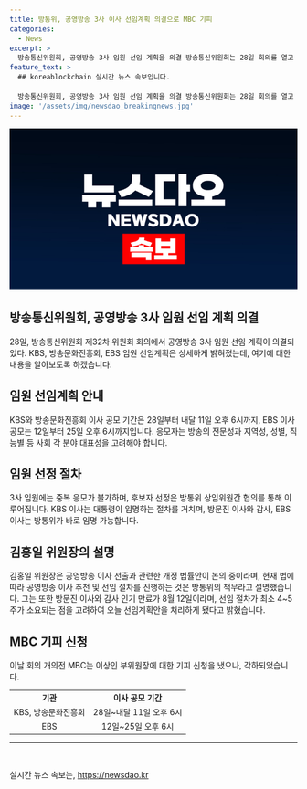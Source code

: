 ```yaml
---
title: 방통위, 공영방송 3사 이사 선임계획 의결으로 MBC 기피
categories:
  - News
excerpt: >
  방송통신위원회, 공영방송 3사 임원 선임 계획을 의결 방송통신위원회는 28일 회의를 열고 KBS, 방송문화진흥회, EBS 임원 선임 계획을 의결했다. 각 사의 이사 공모는 기간이 정해져 있으며, 후보자는 방송 전문성, 지역성, 성별, 직능별 대표성을 고려한 사항을 제출해야 한다. 3사 임원 간 중복 응모는 불가하며, 선정은 방통위 상임위원간 협의를 통해 이뤄진다. 김홍일 위원장은 이에 대해 법집행기관으로서의 책무를 강조했고, 선임 절차의 소요시간을 고려하여 오늘 선임계획을 처리했다고 설명했다.
feature_text: >
  ## koreablockchain 실시간 뉴스 속보입니다.

  방송통신위원회, 공영방송 3사 임원 선임 계획을 의결 방송통신위원회는 28일 회의를 열고 KBS, 방송문화진흥회, EBS 임원 선임 계획을 의결했다. 각 사의 이사 공모는 기간이 정해져 있으며, 후보자는 방송 전문성, 지역성, 성별, 직능별 대표성을 고려한 사항을 제출해야 한다. 3사 임원 간 중복 응모는 불가하며, 선정은 방통위 상임위원간 협의를 통해 이뤄진다. 김홍일 위원장은 이에 대해 법집행기관으로서의 책무를 강조했고, 선임 절차의 소요시간을 고려하여 오늘 선임계획을 처리했다고 설명했다.
image: '/assets/img/newsdao_breakingnews.jpg'
---
```


<p><img src="/assets/img/newsdao_breakingnews.jpg" alt="koreablockchain 속보" /></p>

<h2 data-ke-size="size26">방송통신위원회, 공영방송 3사 임원 선임 계획 의결</h2>

<p data-ke-size="size16">28일, 방송통신위원회 제32차 위원회 회의에서 공영방송 3사 임원 선임 계획이 의결되었다. KBS, 방송문화진흥회, EBS 임원 선임계획은 상세하게 밝혀졌는데, 여기에 대한 내용을 알아보도록 하겠습니다.</p>

<h2 data-ke-size="size26">임원 선임계획 안내</h2>

<p data-ke-size="size16">KBS와 방송문화진흥회 이사 공모 기간은 28일부터 내달 11일 오후 6시까지, EBS 이사 공모는 12일부터 25일 오후 6시까지입니다. 응모자는 방송의 전문성과 지역성, 성별, 직능별 등 사회 각 분야 대표성을 고려해야 합니다.</p>

<h2 data-ke-size="size26">임원 선정 절차</h2>

<p data-ke-size="size16">3사 임원에는 중복 응모가 불가하며, 후보자 선정은 방통위 상임위원간 협의를 통해 이루어집니다. KBS 이사는 대통령이 임명하는 절차를 거치며, 방문진 이사와 감사, EBS 이사는 방통위가 바로 임명 가능합니다.</p>

<h2 data-ke-size="size26">김홍일 위원장의 설명</h2>

<p data-ke-size="size16">김홍일 위원장은 공영방송 이사 선출과 관련한 개정 법률안이 논의 중이라며, 현재 법에 따라 공영방송 이사 추천 및 선임 절차를 진행하는 것은 방통위의 책무라고 설명했습니다. 그는 또한 방문진 이사와 감사 인기 만료가 8월 12일이라며, 선임 절차가 최소 4~5주가 소요되는 점을 고려하여 오늘 선임계획안을 처리하게 됐다고 밝혔습니다.</p>

<h2 data-ke-size="size26">MBC 기피 신청</h2>

<p data-ke-size="size16">이날 회의 개의전 MBC는 이상인 부위원장에 대한 기피 신청을 냈으나, 각하되었습니다.</p>

<table>
  <tr>
    <td style="text-align: center; height: 17px;"><b>기관</b></td>
    <td style="text-align: center; height: 17px;"><b>이사 공모 기간</b></td>
  </tr>
  <tr>
    <td style="text-align: center; height: 17px;">KBS, 방송문화진흥회</td>
    <td style="text-align: center; height: 17px;">28일~내달 11일 오후 6시</td>
  </tr>
  <tr>
    <td style="text-align: center; height: 17px;">EBS</td>
    <td style="text-align: center; height: 17px;">12일~25일 오후 6시</td>
  </tr>
</table>

 <hr>

<p data-ke-size="size16">&nbsp;</p>
실시간 뉴스 속보는, <a href="https://newsdao.kr" rel="dofollow">https://newsdao.kr</a>


